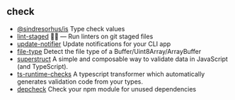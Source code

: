 ## check

- [@sindresorhus/is](https://github.com/sindresorhus/is) Type check values
- [lint-staged](https://github.com/okonet/lint-staged) 🚫💩 — Run linters on git staged files
- [update-notifier](https://github.com/yeoman/update-notifier) Update notifications for your CLI app
- [file-type](https://github.com/sindresorhus/file-type) Detect the file type of a Buffer/Uint8Array/ArrayBuffer
- [superstruct](https://github.com/ianstormtaylor/superstruct) A simple and composable way to validate data in JavaScript (and TypeScript).
- [ts-runtime-checks](https://github.com/GoogleFeud/ts-runtime-checks) A typescript transformer which automatically generates validation code from your types.
- [depcheck](https://github.com/depcheck/depcheck) Check your npm module for unused dependencies